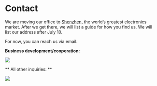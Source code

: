 
# Contact 
We are moving our office to [Shenzhen](http://en.wikipedia.org/wiki/Shenzhen),  the world’s greatest electronics market.
After we get there, we will list a guide for how you find us. We will list our address after July 10.

For now, you can reach us via email.

**Business development/cooperation:**

![](/Doc/Tutorial/images/dillonemail.png)

** All other inquiries: **

![](/Doc/Tutorial/images/supoort_email.png)
